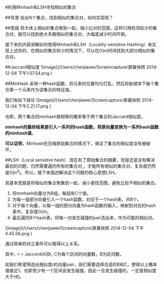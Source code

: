 #利用Minhash和LSH寻找相似的集合

##背景
给出N个集合，找到相似的集合对，如何实现呢？

##思路
将大体上相似的集合聚到一起，缩小比对的范围，这样只用检测较少的集合对，就可以找到绝大多数相似的集合对，大幅度减少时间开销。

接下来的内容讲解如何使用Minhash和LSH（Locality-sensitive Hashing）来实现上述目的，在相似的集合较少的情况下，可以在O(n)时间找到大部分相似的集合对。

##Jaccard相似度
![image](/Users/chenjiawei/Screencapture/屏幕快照 2014-12-04 下午1.07.54.png
)

##MinHash
采用一种hash函数，将元素的位置均匀打乱，然后将新顺序下每个集合第一个元素作为该集合的特征值。

我们有如下结论
![image](/Users/chenjiawei/Screencapture/屏幕快照 2014-12-04 下午2.21.17.png
)

也即，两个集合的minhash值相等的概率等于两个集合的Jaccard相似度。

**minhash的最终结果是引入一系列的hash函数，将原向量变换为一系列hash函数的minhash值**。

**可以证明**，Minhash在压缩原始集合的情况下，保证了集合的相似度没有被破坏。

##LSH（Local sensitive hash）
现在有了原始集合的摘要，但是还是没有解决最初的问题，仍然需要遍历所有的集合对,，才能所有相似的集合对，复杂度仍然是$O(n^2)$。所以，接下来描述解决这个问题的核心思想LSH。

其基本思路是将相似的集合聚集到一起，减小查找范围，避免比较不相似的集合。

1. 将minhash向量分为B组，每组有C个值。
2. 为每一组部分向量引入一个hash函数，对应于一个hash表，共B个。
3. 对于每个向量，以每一组的部分向量为hash函数的输入，映射到对应的hash表中，复杂度O(n)。
4. 最后遍历B个hash表，将每一对发生碰撞的pair选出来，作为可能的相似对。


![image](/Users/chenjiawei/Screencapture/屏幕快照 2014-12-04 下午4.45.56.png
)

通过简单的对立事件可以推得以上关系。

其中，r = Jaccord(A|B), C为每个区间的向量数，B为区间数。

如我们希望筛选出相似度r的向量pair，我们需要选择合适的B和C，使得以上概率值接近1，也即至少有一个区间会发生碰撞。因此一旦发生碰撞的，一定是相似度大于r的。











